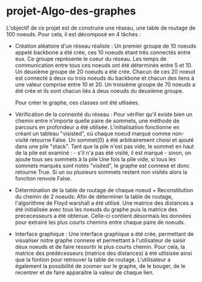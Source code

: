 # projet-Algo-des-graphes

L'objectif de ce projet est de construire une réseau, une table de routage de 100 noeuds. 
Pour cela, il est décomposé en 4 tâches : 

- Création aléatoire d'un réseau réaliste :
Un premier groupe de 10 noeuds appelé backbone a été crée, ces 10 noeuds étant très connectés entre eux. Ce groupe représente le coeur du réseau. Les temps de communication entre tous ces noeuds ont été déterminés entre 5 et 10. Un deuxième groupe de 20 noeuds a été crée. Chacun de ces 20 noeud est connecté à deux ou trois noeuds du backbone et chacun des liens à une valeur comprise entre 10 et 20. Un troisième groupe de 70 noeuds a été crée et ils sont chacun liés à deux noeuds du deuxième groupe.
    
   Pour créer le graphe, ces classes ont été utlisées.

- Vérification de la connexité du réseau : 
    Pour vérifier qu'il existe bien un chemin entre n'importe quelle paire de sommets, une méthode de parcours en profondeur a été utilisée. L'initialisation fonctionne en créant un tableau "visisted", où chaque noeud marqué comme non-visité retourne False. Un sommet(0) a été arbitrairement choisi et ajouté dans une pile "stack". Tant que la pile n'est pas vide, le sommet en haut de la pile est examiné :
        - s'il n'a pas été visité, il est marqué
        - sinon, on ajoute tous ses sommets à la pile 
    Une fois la pile vide, si tous les sommets marqués sont notés "visited", le graphe est connexe et donc retourne True. Si un ou plusieurs sommets restent non visités alors la fonction renvoie False. 

- Détermination de la table de routage de chaque noeud + Reconstitution du chemin de 2 noeuds:
    Afin de déterminer la table de routage, l'algorithme de Floyd warshall a été utilisé. Une matrice des distances a été initialisée avec tous les noeuds du graphe puis la matrice des prececesseurs a été obtenue. Celle-ci contient désormais les données pour extraire les plus courts chemins entre chaque paire de noeuds.
    
- Interface graphique :
     Une interface graphique a été crée, permettant de visualiser notre graphe connexe et permettant à l'utilisateur de saisir deux noeuds et de faire ressortir le plus courts chemin. Pour cela, la matrice des prédécesseurs (matrice des distances) à été utlisisée ainsi que la fontion pour retrouver la table de routage. L'utilisateur a également la possibilité de zoomer sur le graphe, de le bouger, de le recentrer et de faire apparaitre la valeur de chaque lien.
